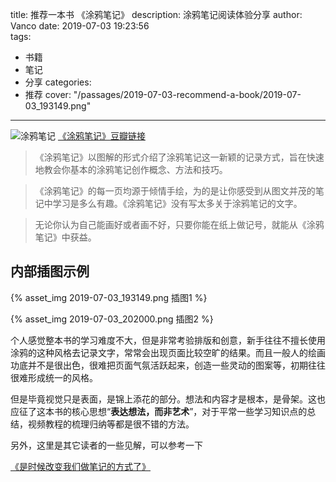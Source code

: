 title: 推荐一本书 《涂鸦笔记》
description: 涂鸦笔记阅读体验分享
author: Vanco
date: 2019-07-03 19:23:56    
tags:
  - 书籍
  - 笔记
  - 分享
categories:
  - 推荐
cover: "/passages/2019-07-03-recommend-a-book/2019-07-03_193149.png"

---
![涂鸦笔记](https://img3.doubanio.com/view/subject/l/public/s28346040.jpg)
 [《涂鸦笔记》豆瓣链接](https://book.douban.com/subject/26281082/)

>《涂鸦笔记》以图解的形式介绍了涂鸦笔记这一新颖的记录方式，旨在快速地教会你基本的涂鸦笔记创作概念、方法和技巧。

>《涂鸦笔记》的每一页均源于倾情手绘，为的是让你感受到从图文并茂的笔记中学习是多么有趣。《涂鸦笔记》没有写太多关于涂鸦笔记的文字。

>无论你认为自己能画好或者画不好，只要你能在纸上做记号，就能从《涂鸦笔记》中获益。


## 内部插图示例

{% asset_img 2019-07-03_193149.png 插图1 %}

{% asset_img 2019-07-03_202000.png 插图2 %}


个人感觉整本书的学习难度不大，但是非常考验排版和创意，新手往往不擅长使用涂鸦的这种风格去记录文字，常常会出现页面比较空旷的结果。而且一般人的绘画功底并不是很出色，很难把页面气氛活跃起来，创造一些灵动的图案等，初期往往很难形成统一的风格。

但是毕竟视觉只是表面，是锦上添花的部分。想法和内容才是根本，是骨架。这也应征了这本书的核心思想“**表达想法，而非艺术**”，对于平常一些学习知识点的总结，视频教程的梳理归纳等都是很不错的方法。

另外，这里是其它读者的一些见解，可以参考一下

[《是时候改变我们做笔记的方式了》](https://book.douban.com/review/9876925/)